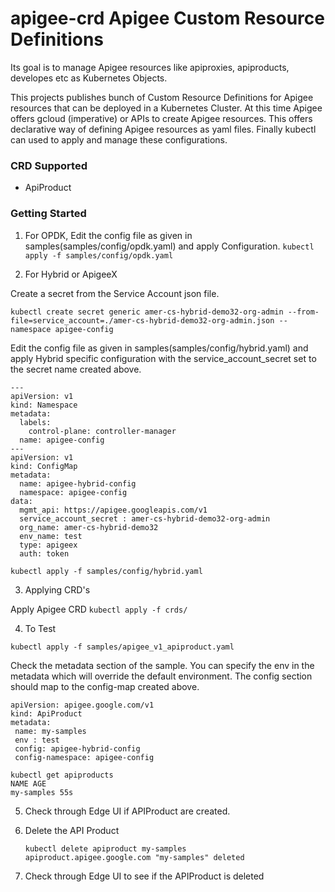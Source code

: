 # apigee-crd Apigee Custom Resource Definitions

Its goal is to manage Apigee  resources like apiproxies, apiproducts, developes etc as Kubernetes Objects.

This projects publishes bunch of Custom Resource Definitions for Apigee resources that can be deployed in a Kubernetes Cluster. At this time Apigee offers gcloud (imperative) or APIs to create Apigee resources. This offers declarative way of defining Apigee resources as yaml files. Finally kubectl can used to apply and manage these configurations.


### CRD Supported

- ApiProduct

### Getting Started

 1. For OPDK, Edit the config file as given in samples(samples/config/opdk.yaml) and apply Configuration.
 ```kubectl apply -f samples/config/opdk.yaml```


 2. For Hybrid or ApigeeX

 Create a secret from the Service Account json file.
  ```
 kubectl create secret generic amer-cs-hybrid-demo32-org-admin --from-file=service_account=./amer-cs-hybrid-demo32-org-admin.json --namespace apigee-config
 ```
 
 Edit the config file as given in samples(samples/config/hybrid.yaml) and apply Hybrid specific configuration with the service_account_secret set to the secret name created above.

```
---
apiVersion: v1
kind: Namespace
metadata:
  labels:
    control-plane: controller-manager
  name: apigee-config
---
apiVersion: v1
kind: ConfigMap
metadata:
  name: apigee-hybrid-config
  namespace: apigee-config
data:
  mgmt_api: https://apigee.googleapis.com/v1
  service_account_secret : amer-cs-hybrid-demo32-org-admin
  org_name: amer-cs-hybrid-demo32
  env_name: test
  type: apigeex
  auth: token

```

```kubectl apply -f samples/config/hybrid.yaml```

 3.  Applying CRD's

  Apply Apigee CRD 
 ```kubectl apply -f crds/```


4. To Test

 ```kubectl apply -f samples/apigee_v1_apiproduct.yaml```


Check the metadata section of the sample. You can specify the env in the metadata which will override the default environment.  The config section should map to the config-map created above.

 ```
apiVersion: apigee.google.com/v1
kind: ApiProduct
metadata:
  name: my-samples
  env : test
  config: apigee-hybrid-config
  config-namespace: apigee-config
 ```


```
kubectl get apiproducts
NAME AGE
my-samples 55s
```


5. Check through Edge UI if APIProduct are created.
6. Delete the API Product 

	```
	kubectl delete apiproduct my-samples
	apiproduct.apigee.google.com "my-samples" deleted
	```
7. Check through Edge UI to see if the APIProduct is deleted
